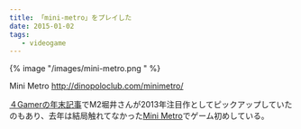 ```yaml
---
title: 「mini-metro」をプレイした
date: 2015-01-02
tags:
   - videogame
---
```


{% image "/images/mini-metro.png " %}

Mini Metro <http://dinopoloclub.com/minimetro/>

[４Gamerの年末記事](http://www.4gamer.net/games/000/G000000/20141219102/)でM2堀井さんが2013年注目作としてピックアップしていたのもあり、去年は結局触れてなかった[Mini Metro](http://dinopoloclub.com/minimetro/)でゲーム初めしている。
